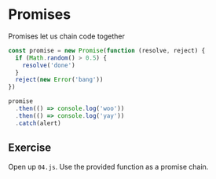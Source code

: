 # Promises

Promises let us chain code together

```javascript
const promise = new Promise(function (resolve, reject) {
  if (Math.random() > 0.5) {
    resolve('done')
  }
  reject(new Error('bang'))
})

promise
  .then(() => console.log('woo'))
  .then(() => console.log('yay'))
  .catch(alert)
```

## Exercise

Open up `04.js`. Use the provided function as a promise chain.
